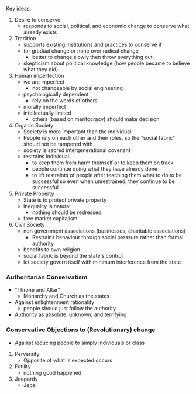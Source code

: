 Key ideas:
1. Desire to conserve
	- responds to social, political, and economic change to conserve what already exists
2. Tradition
	- supports existing institutions and practices to conserve it
	- for gradual change or none over radical change
		- better to change slowly then throw everything out
	- skepticism about political knowledge (how people became to believe what they did)
3. Human imperfection
	- we are imperfect
		- not changeable by social engineering
	- psychologically dependent
		- rely on the words of others
	- morally imperfect
	- intellectually limited
		- others (based on meritocracy) should make decision
4. Organic Society
	- Society is more important than the individual
	- People rely on each other and their roles, so the "social fabric" should not be tampered with
	- society is sacred intergenerational covenant
	- restrains individual
		- to keep them from harm themself or to keep them on track
		- people continue doing what they have already done
		- to lift restraints of people after teaching them what to do to be successful so even when unrestrained, they continue to be successful
5. Private Property
	- State is to protect private property
	- inequality is natural
		- nothing should be redressed
	- free market capitalism
6. Civil Society
	- non government associations (businesses, charitable associations)
		- Restrains behaviour through social pressure rather than formal authority
	- benefits to own religion
	- social fabric is beyond the state's control
	- let society govern itself with minimum interference from the state

### Authoritarian Conservatism
- "Throne and Altar"
	- Monarchy and Church as the states
- Against enlightenment rationality
	- people should just follow the authority
- Authority as absolute, unknown, and terrifying

### Conservative Objections to (Revolutionary) change
- Against reducing people to simply individuals or class
1. Perversity
	- Opposite of what is expected occurs
2. Futility
	- nothing good happened
3. Jeopardy
	- Jepa

